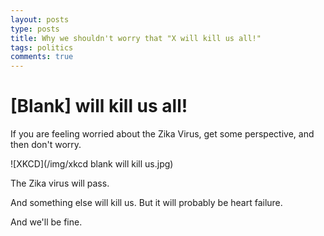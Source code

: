 ```yaml
---
layout: posts
type: posts
title: Why we shouldn't worry that "X will kill us all!"
tags: politics
comments: true
---
```



# [Blank] will kill us all!

If you are feeling worried about the Zika Virus, get some perspective, and then don't worry. 

![XKCD](/img/xkcd blank will kill us.jpg)

The Zika virus will pass. 

And something else will kill us. But it will probably be heart failure. 

And we'll be fine. 